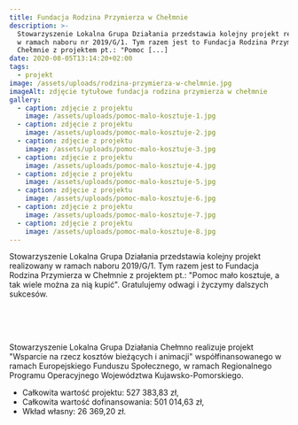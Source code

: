 ```yaml
---
title: Fundacja Rodzina Przymierza w Chełmnie
description: >-
  Stowarzyszenie Lokalna Grupa Działania przedstawia kolejny projekt realizowany
  w ramach naboru nr 2019/G/1. Tym razem jest to Fundacja Rodzina Przymierza w
  Chełmnie z projektem pt.: "Pomoc [...]
date: 2020-08-05T13:14:20+02:00
tags:
  - projekt
image: /assets/uploads/rodzina-przymierza-w-chelmnie.jpg
imageAlt: zdjęcie tytułowe fundacja rodzina przymierza w chełmnie
gallery:
  - caption: zdjęcie z projektu
    image: /assets/uploads/pomoc-malo-kosztuje-1.jpg
  - caption: zdjęcie z projektu
    image: /assets/uploads/pomoc-malo-kosztuje-2.jpg
  - caption: zdjęcie z projektu
    image: /assets/uploads/pomoc-malo-kosztuje-3.jpg
  - caption: zdjęcie z projektu
    image: /assets/uploads/pomoc-malo-kosztuje-4.jpg
  - caption: zdjęcie z projektu
    image: /assets/uploads/pomoc-malo-kosztuje-5.jpg
  - caption: zdjęcie z projektu
    image: /assets/uploads/pomoc-malo-kosztuje-6.jpg
  - caption: zdjęcie z projektu
    image: /assets/uploads/pomoc-malo-kosztuje-7.jpg
  - caption: zdjęcie z projektu
    image: /assets/uploads/pomoc-malo-kosztuje-8.jpg
---
```

Stowarzyszenie Lokalna Grupa Działania przedstawia kolejny projekt realizowany w ramach naboru 2019/G/1. Tym razem jest to Fundacja Rodzina Przymierza w Chełmnie z projektem pt.: "Pomoc mało kosztuje, a tak wiele można za nią kupić". Gratulujemy odwagi i życzymy dalszych sukcesów.

<br>

<br>

<br>

Stowarzyszenie Lokalna Grupa Działania Chełmno realizuje projekt "Wsparcie na rzecz kosztów bieżących i animacji" współfinansowanego w ramach Europejskiego Funduszu Społecznego, w ramach Regionalnego Programu Operacyjnego Województwa Kujawsko-Pomorskiego.

* Całkowita wartość projektu: 527 383,83 zł,
* Całkowita wartość dofinansowania: 501 014,63 zł,
* Wkład własny: 26 369,20 zł.
